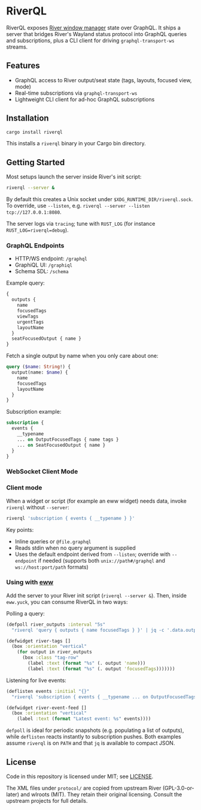 # RiverQL

RiverQL exposes [River window manager](https://isaacfreund.com/software/river/) state over GraphQL.
It ships a server that bridges River's Wayland status protocol into GraphQL queries and
subscriptions, plus a CLI client for driving `graphql-transport-ws` streams.

## Features

- GraphQL access to River output/seat state (tags, layouts, focused view, mode)
- Real-time subscriptions via `graphql-transport-ws`
- Lightweight CLI client for ad-hoc GraphQL subscriptions

## Installation

```bash
cargo install riverql
```

This installs a `riverql` binary in your Cargo bin directory.

## Getting Started

Most setups launch the server inside River's init script:

```bash
riverql --server &
```

By default this creates a Unix socket under `$XDG_RUNTIME_DIR/riverql.sock`. To
override, use `--listen`, e.g. `riverql --server --listen tcp://127.0.0.1:8080`.

The server logs via `tracing`; tune with `RUST_LOG` (for instance
`RUST_LOG=riverql=debug`).

### GraphQL Endpoints

- HTTP/WS endpoint: `/graphql`
- GraphiQL UI: `/graphiql`
- Schema SDL: `/schema`

Example query:

```graphql
{
  outputs {
    name
    focusedTags
    viewTags
    urgentTags
    layoutName
  }
  seatFocusedOutput { name }
}
```

Fetch a single output by name when you only care about one:

```graphql
query ($name: String!) {
  output(name: $name) {
    name
    focusedTags
    layoutName
  }
}
```

Subscription example:

```graphql
subscription {
  events {
    __typename
    ... on OutputFocusedTags { name tags }
    ... on SeatFocusedOutput { name }
  }
}
```

### WebSocket Client Mode

### Client mode

When a widget or script (for example an eww widget) needs data, invoke `riverql`
without `--server`:

```bash
riverql 'subscription { events { __typename } }'
```

Key points:

- Inline queries or `@file.graphql`
- Reads stdin when no query argument is supplied
- Uses the default endpoint derived from `--listen`; override with
  `--endpoint` if needed (supports both `unix://path#/graphql` and
  `ws://host:port/path` formats)

### Using with [eww](https://elkowar.github.io/eww/)

Add the server to your River init script (`riverql --server &`). Then, inside
`eww.yuck`, you can consume RiverQL in two ways:

Polling a query:

```clojure
(defpoll river_outputs :interval "5s"
  "riverql 'query { outputs { name focusedTags } }' | jq -c '.data.outputs'")

(defwidget river-tags []
  (box :orientation "vertical"
    (for output in river_outputs
      (box :class "tag-row"
        (label :text (format "%s" (. output 'name)))
        (label :text (format "%s" (. output 'focusedTags)))))))
```

Listening for live events:

```clojure
(deflisten events :initial "{}"
  "riverql 'subscription { events { __typename ... on OutputFocusedTags { name tags } } }' | jq -c '.data.events'")

(defwidget river-event-feed []
  (box :orientation "vertical"
    (label :text (format "Latest event: %s" events))))
```

`defpoll` is ideal for periodic snapshots (e.g. populating a list of outputs),
while `deflisten` reacts instantly to subscription pushes. Both examples assume
`riverql` is on `PATH` and that `jq` is available to compact JSON.

## License

Code in this repository is licensed under MIT; see [LICENSE](LICENSE).

The XML files under `protocol/` are copied from upstream River (GPL-3.0-or-later)
and wlroots (MIT). They retain their original licensing. Consult the upstream
projects for full details.
